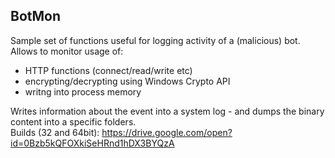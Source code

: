 BotMon
---
Sample set of functions useful for logging activity of a (malicious) bot.<br/>
Allows to monitor usage of:<br/>
+ HTTP functions (connect/read/write etc)
+ encrypting/decrypting using Windows Crypto API
+ writng into process memory

Writes information about the event into a system log - and dumps the binary content into a specific folders.<br/>
Builds (32 and 64bit): https://drive.google.com/open?id=0Bzb5kQFOXkiSeHRnd1hDX3BYQzA
